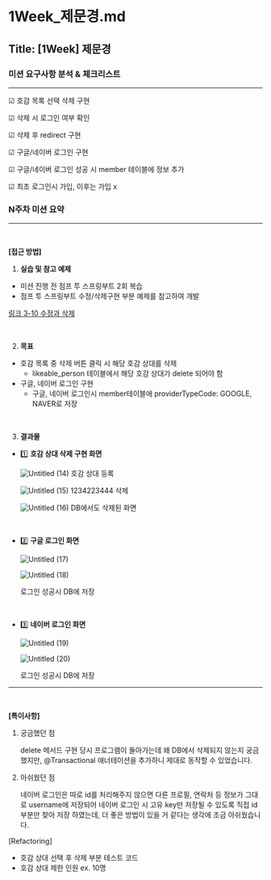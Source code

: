 # 1Week_제문경.md

## Title: [1Week] 제문경

### 미션 요구사항 분석 & 체크리스트

---

☑ 호감 목록 선택 삭제 구현

☑ 삭제 시 로그인 여부 확인

☑ 삭제 후 redirect 구현

☑ 구글/네이버 로그인 구현

☑ 구글/네이버 로그인  성공 시 member 테이블에 정보 추가

☑ 최초 로그인시 가입, 이후는 가입 x

### N주차 미션 요약

---
<br>

**[접근 방법]**

1. **실습 및 참고 예제**
- 미션 진행 전 점프 투 스프링부트 2회 복습
- 점프 투 스프링부트 수정/삭제구현 부분 예제를 참고하여 개발

[링크 3-10 수정과 삭제](https://wikidocs.net/162416)

<br>

2. **목표**
- 호감 목록 중 삭제 버튼 클릭 시 해당 호감 상대를 삭제
    - likeable_person 테이블에서 해당 호감 상대가 delete 되어야 함
- 구글, 네이버 로그인 구현
    - 구글, 네이버  로그인시  member테이블에  providerTypeCode: GOOGLE, NAVER로 저장

<br>

3. **결과물**
- 1️⃣  **호감 상대 삭제 구현 화면**

  ![Untitled (14)](https://user-images.githubusercontent.com/62290451/230005732-d3497892-a956-4f9e-97cc-b64eb3549622.png)
  호감 상대 등록

  ![Untitled (15)](https://user-images.githubusercontent.com/62290451/230005792-8e9c4ac5-a124-47e2-8dc0-f50c7d32b704.png)
  1234223444 삭제

  ![Untitled (16)](https://user-images.githubusercontent.com/62290451/230005827-6320b850-21e1-455f-b3c0-e9bc4655f3db.png)
  DB에서도 삭제된 화면

    <br>


- 2️⃣ **구글 로그인 화면**

  ![Untitled (17)](https://user-images.githubusercontent.com/62290451/230005856-7b5b6358-a4be-4046-90a2-581e816cbbf8.png)

  ![Untitled (18)](https://user-images.githubusercontent.com/62290451/230005883-35cffe71-d57a-4449-b90c-2f1afac40ace.png)

  로그인 성공시 DB에 저장

    <br>


- 3️⃣ **네이버 로그인 화면**

  ![Untitled (19)](https://user-images.githubusercontent.com/62290451/230005910-a77db258-0ed8-4cfe-a868-3953eac611f4.png)

  ![Untitled (20)](https://user-images.githubusercontent.com/62290451/230005937-cf3de5ea-cb62-4506-a20a-0eb15b327ca5.png)

  로그인 성공시 DB에 저장


---
<br>


**[특이사항]**

1. 궁금했던 점

   delete 메서드 구현 당시 프로그램이 돌아가는데 왜 DB에서 삭제되지 않는지 궁금했지만, @Transactional 애너테이션을 추가하니 제대로 동작할 수 있었습니다.


2. 아쉬웠던 점

   네이버 로그인은 따로 id를 처리해주지 않으면 다른 프로필, 연락처 등 정보가 그대로 username에 저장되어 네이버 로그인 시 고유 key만 저장될 수 있도록 직접 id 부분만 찾아 저장 하였는데, 더 좋은 방법이 있을 거  같다는 생각에 조금 아쉬웠습니다.


[Refactoring]

- 호감 상대 선택 후 삭제 부분 테스트 코드
- 호감 상대 제한 인원 ex. 10명